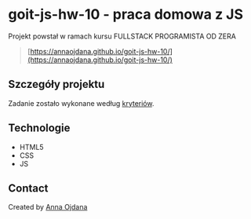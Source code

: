 # goit-js-hw-10 - praca domowa z JS

Projekt powstał w ramach kursu FULLSTACK PROGRAMISTA OD ZERA
> [https://annaojdana.github.io/goit-js-hw-10/](https://annaojdana.github.io/goit-js-hw-10/)

## Szczegóły projektu

Zadanie zostało wykonane według [kryteriów](https://github.com/goitacademy/javascript-homework/blob/main/v2/10/README.pl.md).

## Technologie
- HTML5
- CSS
- JS

## Contact
Created by [Anna Ojdana](https://pl.linkedin.com/in/anna-ojdana-104b05225)

